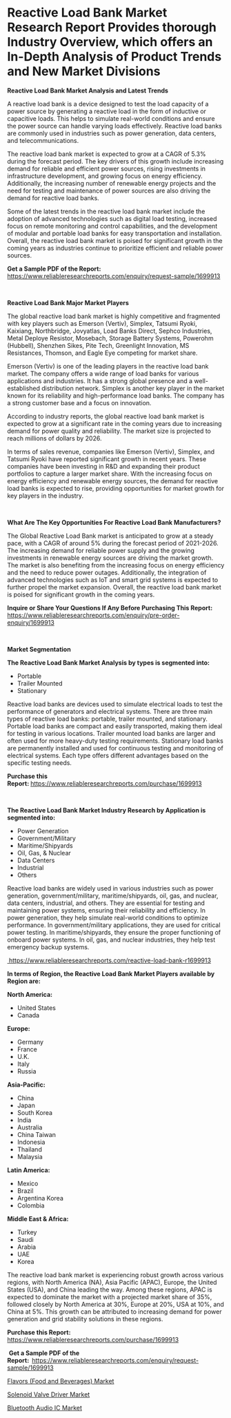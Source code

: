 <p><h1>Reactive Load Bank Market Research Report Provides thorough Industry Overview, which offers an In-Depth Analysis of Product Trends and New Market Divisions</h1></p><p><strong>Reactive Load Bank Market Analysis and Latest Trends</strong></p>
<p><p>A reactive load bank is a device designed to test the load capacity of a power source by generating a reactive load in the form of inductive or capacitive loads. This helps to simulate real-world conditions and ensure the power source can handle varying loads effectively. Reactive load banks are commonly used in industries such as power generation, data centers, and telecommunications.</p><p>The reactive load bank market is expected to grow at a CAGR of 5.3% during the forecast period. The key drivers of this growth include increasing demand for reliable and efficient power sources, rising investments in infrastructure development, and growing focus on energy efficiency. Additionally, the increasing number of renewable energy projects and the need for testing and maintenance of power sources are also driving the demand for reactive load banks.</p><p>Some of the latest trends in the reactive load bank market include the adoption of advanced technologies such as digital load testing, increased focus on remote monitoring and control capabilities, and the development of modular and portable load banks for easy transportation and installation. Overall, the reactive load bank market is poised for significant growth in the coming years as industries continue to prioritize efficient and reliable power sources.</p></p>
<p><strong>Get a Sample PDF of the Report:&nbsp;</strong> <a href="https://www.reliableresearchreports.com/enquiry/request-sample/1699913">https://www.reliableresearchreports.com/enquiry/request-sample/1699913</a></p>
<p>&nbsp;</p>
<p><strong>Reactive Load Bank Major Market Players</strong></p>
<p><p>The global reactive load bank market is highly competitive and fragmented with key players such as Emerson (Vertiv), Simplex, Tatsumi Ryoki, Kaixiang, Northbridge, Jovyatlas, Load Banks Direct, Sephco Industries, Metal Deploye Resistor, Mosebach, Storage Battery Systems, Powerohm (Hubbell), Shenzhen Sikes, Pite Tech, Greenlight Innovation, MS Resistances, Thomson, and Eagle Eye competing for market share.</p><p>Emerson (Vertiv) is one of the leading players in the reactive load bank market. The company offers a wide range of load banks for various applications and industries. It has a strong global presence and a well-established distribution network. Simplex is another key player in the market known for its reliability and high-performance load banks. The company has a strong customer base and a focus on innovation.</p><p>According to industry reports, the global reactive load bank market is expected to grow at a significant rate in the coming years due to increasing demand for power quality and reliability. The market size is projected to reach millions of dollars by 2026.</p><p>In terms of sales revenue, companies like Emerson (Vertiv), Simplex, and Tatsumi Ryoki have reported significant growth in recent years. These companies have been investing in R&D and expanding their product portfolios to capture a larger market share. With the increasing focus on energy efficiency and renewable energy sources, the demand for reactive load banks is expected to rise, providing opportunities for market growth for key players in the industry.</p></p>
<p>&nbsp;</p>
<p><strong>What Are The Key Opportunities For Reactive Load Bank Manufacturers?</strong></p>
<p><p>The Global Reactive Load Bank market is anticipated to grow at a steady pace, with a CAGR of around 5% during the forecast period of 2021-2026. The increasing demand for reliable power supply and the growing investments in renewable energy sources are driving the market growth. The market is also benefiting from the increasing focus on energy efficiency and the need to reduce power outages. Additionally, the integration of advanced technologies such as IoT and smart grid systems is expected to further propel the market expansion. Overall, the reactive load bank market is poised for significant growth in the coming years.</p></p>
<p><strong>Inquire or Share Your Questions If Any Before Purchasing This Report:</strong> <a href="https://www.reliableresearchreports.com/enquiry/pre-order-enquiry/1699913">https://www.reliableresearchreports.com/enquiry/pre-order-enquiry/1699913</a></p>
<p>&nbsp;</p>
<p><strong>Market Segmentation</strong></p>
<p><strong>The Reactive Load Bank Market Analysis by types is segmented into:</strong></p>
<p><ul><li>Portable</li><li>Trailer Mounted</li><li>Stationary</li></ul></p>
<p><p>Reactive load banks are devices used to simulate electrical loads to test the performance of generators and electrical systems. There are three main types of reactive load banks: portable, trailer mounted, and stationary. Portable load banks are compact and easily transported, making them ideal for testing in various locations. Trailer mounted load banks are larger and often used for more heavy-duty testing requirements. Stationary load banks are permanently installed and used for continuous testing and monitoring of electrical systems. Each type offers different advantages based on the specific testing needs.</p></p>
<p><strong>Purchase this Report:&nbsp;</strong><a href="https://www.reliableresearchreports.com/purchase/1699913">https://www.reliableresearchreports.com/purchase/1699913</a></p>
<p>&nbsp;</p>
<p><strong>The Reactive Load Bank Market Industry Research by Application is segmented into:</strong></p>
<p><ul><li>Power Generation</li><li>Government/Military</li><li>Maritime/Shipyards</li><li>Oil, Gas, & Nuclear</li><li>Data Centers</li><li>Industrial</li><li>Others</li></ul></p>
<p><p>Reactive load banks are widely used in various industries such as power generation, government/military, maritime/shipyards, oil, gas, and nuclear, data centers, industrial, and others. They are essential for testing and maintaining power systems, ensuring their reliability and efficiency. In power generation, they help simulate real-world conditions to optimize performance. In government/military applications, they are used for critical power testing. In maritime/shipyards, they ensure the proper functioning of onboard power systems. In oil, gas, and nuclear industries, they help test emergency backup systems.</p></p>
<p><a href="https://www.reliableresearchreports.com/reactive-load-bank-r1699913">&nbsp;https://www.reliableresearchreports.com/reactive-load-bank-r1699913</a></p>
<p><strong>In terms of Region, the Reactive Load Bank Market Players available by Region are:</strong></p>
<p>
    <p> <strong> North America: </strong>
        <ul>
            <li>United States</li>
            <li>Canada</li>
        </ul>
        </p> 
    <p> <strong> Europe: </strong>
        <ul>
            <li>Germany</li>
            <li>France</li>
            <li>U.K.</li>
            <li>Italy</li>
            <li>Russia</li>
        </ul>
        </p> 
    <p> <strong> Asia-Pacific: </strong>
        <ul>
            <li>China</li>
            <li>Japan</li>
            <li>South Korea</li>
            <li>India</li>
            <li>Australia</li>
            <li>China Taiwan</li>
            <li>Indonesia</li>
            <li>Thailand</li>
            <li>Malaysia</li>
        </ul>
        </p> 
    <p> <strong> Latin America: </strong>
        <ul>
            <li>Mexico</li>
            <li>Brazil</li>
            <li>Argentina Korea</li>
            <li>Colombia</li>
        </ul>
        </p> 
    <p> <strong> Middle East & Africa: </strong>
        <ul>
            <li>Turkey</li>
            <li>Saudi</li>
            <li>Arabia</li>
            <li>UAE</li>
            <li>Korea</li>
        </ul>
    </p>
    </p>
<p><p>The reactive load bank market is experiencing robust growth across various regions, with North America (NA), Asia Pacific (APAC), Europe, the United States (USA), and China leading the way. Among these regions, APAC is expected to dominate the market with a projected market share of 35%, followed closely by North America at 30%, Europe at 20%, USA at 10%, and China at 5%. This growth can be attributed to increasing demand for power generation and grid stability solutions in these regions.</p></p>
<p><strong>Purchase this Report: </strong><a href="https://www.reliableresearchreports.com/purchase/1699913">https://www.reliableresearchreports.com/purchase/1699913</a></p>
<p>&nbsp;<strong>Get a Sample PDF of the Report:&nbsp;&nbsp;</strong><a href="https://www.reliableresearchreports.com/enquiry/request-sample/1699913">https://www.reliableresearchreports.com/enquiry/request-sample/1699913</a></p>
<p><strong></strong></p>
<p><p><a href="https://issuu.com/reportprime-2/docs/flavors-food-and-beverages-market-s_a7c5b5541e24aa">Flavors (Food and Beverages) Market</a></p><p><a href="https://github.com/ferandochandle/Market-Research-Report-List-1/blob/main/solenoid-valve-driver-market.md">Solenoid Valve Driver Market</a></p><p><a href="https://github.com/trackie2000/Market-Research-Report-List-1/blob/main/bluetooth-audio-ic-market.md">Bluetooth Audio IC Market</a></p></p>